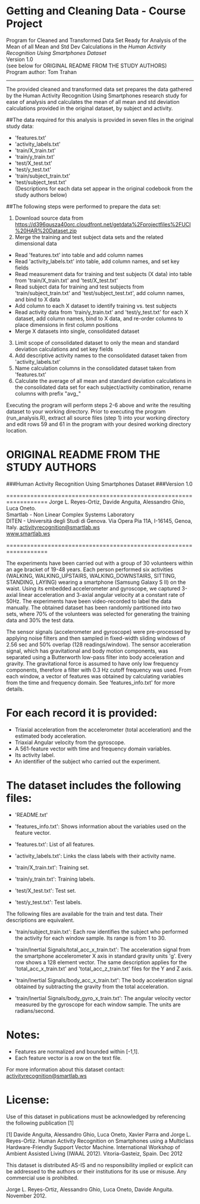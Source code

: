 Getting and Cleaning Data - Course Project
==================================================================
Program for Cleaned and Transformed Data Set Ready for Analysis
of the Mean of all Mean and Std Dev Calculations in the *Human Activity Recognition Using Smartphones Dataset*  
Version 1.0  
(see below for ORIGINAL README FROM THE STUDY AUTHORS)  
Program author: Tom Trahan

----------

The provided cleaned and transformed data set prepares the data gathered by the Human Activity Recognition Using Smartphones research study for ease of analysis and calculates the mean of all mean and std deviation calculations provided in the original dataset, by subject and activity.

##The data required for this analysis is provided in seven files in the original study data:

   * 'features.txt'  
   * 'activity_labels.txt'  
   * 'train/X_train.txt'  
   * 'train/y_train.txt'  
   * 'test/X_test.txt'  
   * 'test/y_test.txt'  
   * 'train/subject_train.txt'  
   * 'test/subject_test.txt'   
(Descriptions for each data set appear in the original codebook from the study authors below)

##The following steps were performed to prepare the data set:

1.  Download source data from https://d396qusza40orc.cloudfront.net/getdata%2Fprojectfiles%2FUCI%20HAR%20Dataset.zip  
2.  Merge the training and test subject data sets and the related dimensional data  
   * Read 'features.txt' into table and add column names  
   * Read 'activity_labels.txt' into table, add column names, and set key fields  
   * Read measurement data for training and test subjects (X data) into table from 'train/X_train.txt' and 'test/X_test.txt'  
   * Read subject data for training and test subjects from 'train/subject_train.txt' and 'test/subject_test.txt', add column names, and bind to X data  
   * Add column to each X dataset to identify training vs. test subjects  
   * Read activity data from 'train/y_train.txt' and 'test/y_test.txt' for each X dataset, add column names, bind to X data, and re-order columns to place dimensions in first column positions  
   * Merge X datasets into single, consolidated dataset  
3.  Limit scope of consolidated dataset to only the mean and standard deviation calculations and set key fields
4.  Add descriptive activity names to the consolidated dataset taken from 'activity_labels.txt'
5.  Name calculation columns in the consolidated dataset taken from 'features.txt'
6.  Calculate the average of all mean and standard deviation calculations in the consolidated data set for each subject/activity combination, rename columns with prefix "avg_"

Executing the program will perform steps 2-6 above and write the resulting dataset to your working directory.  Prior to executing the program (run_analysis.R), extract all source files (step 1) into your working directory and edit rows 59 and 61 in the program with your desired working directory location.



ORIGINAL README FROM THE STUDY AUTHORS
==================================================================
###Human Activity Recognition Using Smartphones Dataset
###Version 1.0

==================================================================
Jorge L. Reyes-Ortiz, Davide Anguita, Alessandro Ghio, Luca Oneto.  
Smartlab - Non Linear Complex Systems Laboratory  
DITEN - Università degli Studi di Genova.
Via Opera Pia 11A, I-16145, Genoa, Italy.
activityrecognition@smartlab.ws  
www.smartlab.ws

==================================================================

The experiments have been carried out with a group of 30 volunteers within an age bracket of 19-48 years. Each person performed six activities (WALKING, WALKING_UPSTAIRS, WALKING_DOWNSTAIRS, SITTING, STANDING, LAYING) wearing a smartphone (Samsung Galaxy S II) on the waist. Using its embedded accelerometer and gyroscope, we captured 3-axial linear acceleration and 3-axial angular velocity at a constant rate of 50Hz. The experiments have been video-recorded to label the data manually. The obtained dataset has been randomly partitioned into two sets, where 70% of the volunteers was selected for generating the training data and 30% the test data. 

The sensor signals (accelerometer and gyroscope) were pre-processed by applying noise filters and then sampled in fixed-width sliding windows of 2.56 sec and 50% overlap (128 readings/window). The sensor acceleration signal, which has gravitational and body motion components, was separated using a Butterworth low-pass filter into body acceleration and gravity. The gravitational force is assumed to have only low frequency components, therefore a filter with 0.3 Hz cutoff frequency was used. From each window, a vector of features was obtained by calculating variables from the time and frequency domain. See 'features_info.txt' for more details. 

For each record it is provided:
======================================

- Triaxial acceleration from the accelerometer (total acceleration) and the estimated body acceleration.
- Triaxial Angular velocity from the gyroscope. 
- A 561-feature vector with time and frequency domain variables. 
- Its activity label. 
- An identifier of the subject who carried out the experiment.

The dataset includes the following files:
=========================================

- 'README.txt'

- 'features_info.txt': Shows information about the variables used on the feature vector.

- 'features.txt': List of all features.

- 'activity_labels.txt': Links the class labels with their activity name.

- 'train/X_train.txt': Training set.

- 'train/y_train.txt': Training labels.

- 'test/X_test.txt': Test set.

- 'test/y_test.txt': Test labels.

The following files are available for the train and test data. Their descriptions are equivalent. 

- 'train/subject_train.txt': Each row identifies the subject who performed the activity for each window sample. Its range is from 1 to 30. 

- 'train/Inertial Signals/total_acc_x_train.txt': The acceleration signal from the smartphone accelerometer X axis in standard gravity units 'g'. Every row shows a 128 element vector. The same description applies for the 'total_acc_x_train.txt' and 'total_acc_z_train.txt' files for the Y and Z axis. 

- 'train/Inertial Signals/body_acc_x_train.txt': The body acceleration signal obtained by subtracting the gravity from the total acceleration. 

- 'train/Inertial Signals/body_gyro_x_train.txt': The angular velocity vector measured by the gyroscope for each window sample. The units are radians/second. 

Notes: 
======
- Features are normalized and bounded within [-1,1].
- Each feature vector is a row on the text file.

For more information about this dataset contact: activityrecognition@smartlab.ws

License:
========
Use of this dataset in publications must be acknowledged by referencing the following publication [1] 

[1] Davide Anguita, Alessandro Ghio, Luca Oneto, Xavier Parra and Jorge L. Reyes-Ortiz. Human Activity Recognition on Smartphones using a Multiclass Hardware-Friendly Support Vector Machine. International Workshop of Ambient Assisted Living (IWAAL 2012). Vitoria-Gasteiz, Spain. Dec 2012

This dataset is distributed AS-IS and no responsibility implied or explicit can be addressed to the authors or their institutions for its use or misuse. Any commercial use is prohibited.

Jorge L. Reyes-Ortiz, Alessandro Ghio, Luca Oneto, Davide Anguita. November 2012.
